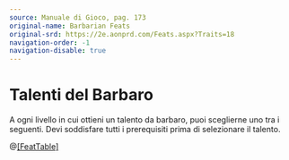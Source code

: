 ```yaml
---
source: Manuale di Gioco, pag. 173
original-name: Barbarian Feats
original-srd: https://2e.aonprd.com/Feats.aspx?Traits=18
navigation-order: -1
navigation-disable: true
---
```


# Talenti del Barbaro

A ogni livello in cui ottieni un talento da barbaro, puoi sceglierne uno tra i
seguenti. Devi soddisfare tutti i prerequisiti prima di selezionare il talento.

@[[FeatTable]](/classi/barbaro/talenti)
